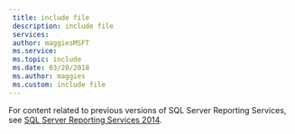 ```yaml
---
 title: include file
 description: include file
 services: 
 author: maggiesMSFT
 ms.service: 
 ms.topic: include
 ms.date: 03/20/2018
 ms.author: maggies
 ms.custom: include file
---
```


For content related to previous versions of SQL Server Reporting Services, see [SQL Server Reporting Services 2014](../reporting-services/create-deploy-and-manage-mobile-and-paginated-reports.md).